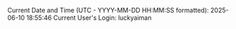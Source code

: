 Current Date and Time (UTC - YYYY-MM-DD HH:MM:SS formatted): 2025-06-10 18:55:46
Current User's Login: luckyaiman
